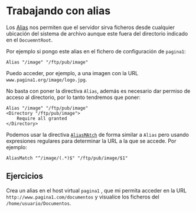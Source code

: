 # Trabajando con alias

Los [Alias](http://httpd.apache.org/docs/2.4/mod/mod_alias.html#alias) nos permiten que el servidor sirva ficheros desde cualquier ubicación del sistema de archivo aunque este fuera del directorio indicado en el `DocuemntRoot`.	

Por ejemplo si pongo este alias en el fichero de configuración de `pagina1`:

	Alias "/image" "/ftp/pub/image"

Puedo acceder, por ejemplo, a una imagen con la URL `www.pagina1.org/image/logo.jpg`. 

No basta con poner la directiva `Alias`, además es necesario dar permiso de acceso al directorio, por lo tanto tendremos que poner:

	Alias "/image" "/ftp/pub/image"
	<Directory "/ftp/pub/image">
    	Require all granted
	</Directory>

Podemos usar la directiva [`AliasMAtch`](https://httpd.apache.org/docs/2.4/mod/mod_alias.html#aliasmatch) de forma similar a `Alias` pero usando expresiones regulares para determinar la URL a la que se accede. Por ejemplo:

	AliasMatch "^/image/(.*)$" "/ftp/pub/image/$1"


## Ejercicios

Crea un alias en el host virtual `pagina1` , que mi permita acceder en la URL `http://www.pagina1.com/documentos` y visualice los ficheros del `/home/usuario/Documentos`. 

